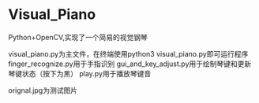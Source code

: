 # Visual_Piano
Python+OpenCV,实现了一个简易的视觉钢琴

visual_piano.py为主文件，在终端使用python3 visual_piano.py即可运行程序
finger_recognize.py用于手指识别
gui_and_key_adjust.py用于绘制琴键和更新琴键状态（按下为黑）
play.py用于播放琴键音

orignal.jpg为测试图片
